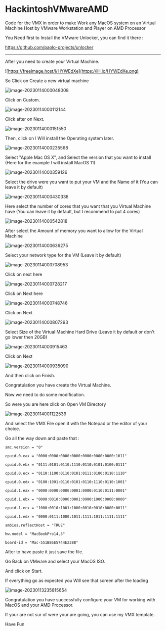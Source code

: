 # HackintoshVMwareAMD
Code for the VMX in order to make Work any MacOS system on an Virtual Machine Host by VMware Workstation and Player on AMD Processor



You Need first to Install the VMware Unlocker, you can find it there : 

https://github.com/paolo-projects/unlocker



------



After you need to create your Virtual Machine.

![https://freeimage.host/i/HYWEdXe](https://iili.io/HYWEdXe.png)

So Click on Create a new virtual machine

![image-20230114000048008](https://iili.io/HYWEJI9.png)

Click on Custom.



![image-20230114000112144](https://iili.io/HYWE9m7.png)

Click after on Next.

![image-20230114000151550](https://iili.io/HYWEFqb.png)

Then, click on I Will install the Operating system later.



![image-20230114000235568](https://iili.io/HYWEfrx.png)

Select "Apple Mac OS X", and Select the version that you want to install (Here for the example I will install MacOS 11)

![image-20230114000359126](https://iili.io/HYWEBdQ.png)

Select the drive were you want to put your VM and the Name of it (You can leave it by default)

![image-20230114000430338](https://iili.io/HYWEC7V.png)

Here select the number of cores that you want that you Virtual Machine have (You can leave it by default, but I recommend to put 4 cores)

![image-20230114000542818](https://iili.io/HYWEnkB.png)

After select the Amount of memory you want to allow for the Virtual Machine 

![image-20230114000636275](https://iili.io/HYWEomP.png)

Select your network type for the VM (Leave it by default)

![image-20230114000708953](https://iili.io/HYWEzI1.png)

Click on next here

![image-20230114000728217](https://iili.io/HYWEIhF.png)

Click on Next here

![image-20230114000748746](https://iili.io/HYWETLg.png)

Click on Next

![image-20230114000807293](https://iili.io/HYWEREJ.png)

Select Size of the Virtual Machine Hard Drive (Leave it by default or don't go lower then 20GB)

![image-20230114000915463](https://iili.io/HYWE5rv.png)

Click on Next

![image-20230114000935090](https://iili.io/HYWEY2R.png)

And then click on Finish.



Congratulation you have create the Virtual Machine. 

Now we need to do some modification. 



So were you are here click on Open VM Directory

![image-20230114001122539](https://iili.io/HYWEa7p.png)

And select the VMX File open it with the Notepad or the editor of your choice. 



Go all the way down and paste that : 

`smc.version = "0" `

`cpuid.0.eax = "0000:0000:0000:0000:0000:0000:0000:1011" `

`cpuid.0.ebx = "0111:0101:0110:1110:0110:0101:0100:0111" `

`cpuid.0.ecx = "0110:1100:0110:0101:0111:0100:0110:1110" `

`cpuid.0.edx = "0100:1001:0110:0101:0110:1110:0110:1001" `

`cpuid.1.eax = "0000:0000:0000:0001:0000:0110:0111:0001" `

`cpuid.1.ebx = "0000:0010:0000:0001:0000:1000:0000:0000" `

`cpuid.1.ecx = "1000:0010:1001:1000:0010:0010:0000:0011" `

`cpuid.1.edx = "0000:0111:1000:1011:1111:1011:1111:1111" `

`smbios.reflectHost = "TRUE" `

 ` hw.model = "MacBookPro14,3" `

`board-id = "Mac-551B86E5744E2388"`

After to have paste it just save the file. 



Go Back on VMware and select your MacOS ISO. 



And click on Start.



If everything go as expected you Will see that screen after the loading



![image-20230113235815654](https://iili.io/HYWE2Lu.png)

Congratulation you have successfully configure your VM for working with MacOS and your AMD Processor.

If your are not sur of were your are going, you can use my VMX template. 



Have Fun